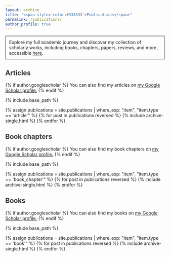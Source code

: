 ```yaml
---
layout: archive
title: "<span style='color:#333333'>Publications</span>"
permalink: /publications/
author_profile: true
---
```


<div style="border: 2px solid grey; padding: 10px;">
Explore my full academic journey and discover my collection of scholarly works, including books, chapters, papers, reviews, and more, accessible <a href="https://www.researchgate.net/profile/Cristhian-Jaramillo-2/research">here</a>.
</div>

## <span style='color:#333333'>Articles</span>

{% if author.googlescholar %}
  You can also find my articles on <u><a href="{{author.googlescholar}}">my Google Scholar profile</a>.</u>
{% endif %}

{% include base_path %}

{% assign publications = site.publications | where_exp: "item", "item.type == 'article'" %}
{% for post in publications reversed %}
  {% include archive-single.html %}
{% endfor %}

## <span style='color:#333333'>Book chapters</span>

{% if author.googlescholar %}
  You can also find my book chapters on <u><a href="{{author.googlescholar}}">my Google Scholar profile</a>.</u>
{% endif %}

{% include base_path %}

{% assign publications = site.publications | where_exp: "item", "item.type == 'book_chapter'" %}
{% for post in publications reversed %}
  {% include archive-single.html %}
{% endfor %}

## <span style='color:#333333'>Books</span>

{% if author.googlescholar %}
  You can also find my books on <u><a href="{{author.googlescholar}}">my Google Scholar profile</a>.</u>
{% endif %}

{% include base_path %}

{% assign publications = site.publications | where_exp: "item", "item.type == 'book'" %}
{% for post in publications reversed %}
  {% include archive-single.html %}
{% endfor %}